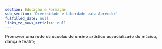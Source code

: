 ```yaml
---
section: Educação e Formação
sub_section: 'Diversidade e Liberdade para Aprender'
fulfilled_date: null
links_to_news_articles: null
---
```


Promover uma rede de escolas de ensino artístico especializado de música, dança e teatro;